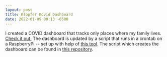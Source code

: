 ```yaml
---
layout: post
title: Klopfer Kovid Dashboard
date: 2022-01-09 00:13 -0500
---
```


I created a COVID dashboard that tracks only places where my family lives. [Check it out.](/kovid-dashboard.html) The dashboard is updated by a script that runs in a crontab on a RaspberryPi -- set up with help of [this tool](https://github.com/riklopfer/find-sshable). The script which creates the dashboard can be found in [this repository](https://github.com/riklopfer/covid-plots). 

